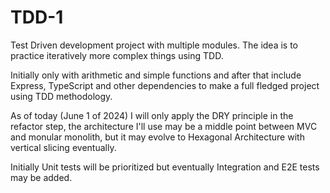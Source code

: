 # TDD-1

Test Driven development project with multiple modules. The idea is to practice iteratively more complex things using TDD.

Initially only with arithmetic and simple functions and after that include Express, TypeScript and other dependencies to make a full fledged project using TDD methodology.

As of today (June 1 of 2024) I will only apply the DRY principle in the refactor step, the architecture I'll use may be a middle point between MVC and monular monolith, but it may evolve to Hexagonal Architecture with vertical slicing eventually.

Initially Unit tests will be prioritized but eventually Integration and E2E tests may be added.
